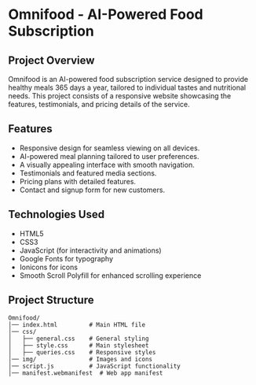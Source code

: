 # Omnifood - AI-Powered Food Subscription

## Project Overview
Omnifood is an AI-powered food subscription service designed to provide healthy meals 365 days a year, tailored to individual tastes and nutritional needs. This project consists of a responsive website showcasing the features, testimonials, and pricing details of the service.

## Features
- Responsive design for seamless viewing on all devices.
- AI-powered meal planning tailored to user preferences.
- A visually appealing interface with smooth navigation.
- Testimonials and featured media sections.
- Pricing plans with detailed features.
- Contact and signup form for new customers.

## Technologies Used
- HTML5
- CSS3
- JavaScript (for interactivity and animations)
- Google Fonts for typography
- Ionicons for icons
- Smooth Scroll Polyfill for enhanced scrolling experience

## Project Structure
```
Omnifood/
│── index.html         # Main HTML file
│── css/
│   ├── general.css    # General styling
│   ├── style.css      # Main stylesheet
│   ├── queries.css    # Responsive styles
│── img/               # Images and icons
│── script.js          # JavaScript functionality
│── manifest.webmanifest  # Web app manifest
```
